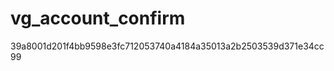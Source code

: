 vg_account_confirm
==================
39a8001d201f4bb9598e3fc712053740a4184a35013a2b2503539d371e34cc99
